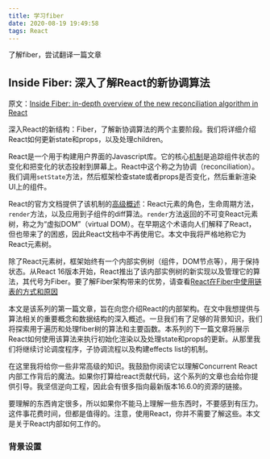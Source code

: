 ```yaml
---
title: 学习fiber
date: 2020-08-19 19:49:58
tags: React
---
```


了解fiber，尝试翻译一篇文章

<!-- more -->

## Inside Fiber: 深入了解React的新协调算法

原文：[Inside Fiber: in-depth overview of the new reconciliation algorithm in React](1)


深入React的新结构：Fiber，了解新协调算法的两个主要阶段。我们将详细介绍React如何更新state和props，以及处理children。

React是一个用于构建用户界面的Javascript库。它的核心[机制](2)是追踪组件状态的变化和把变化的状态投射到屏幕上。React中这个称之为协调（reconciliation）。我们调用`setState`方法，然后框架检查state或者props是否变化，然后重新渲染UI上的组件。

React的官方文档提供了该机制的[高级概述](3)：React元素的角色，生命周期方法，`render`方法，以及应用到子组件的diff算法。`render`方法返回的不可变React元素树，称之为“虚拟DOM”（virtual DOM）。在早期这个术语向人们解释了React，但也带来了的困惑，因此React文档中不再使用它。本文中我将严格地称它为React元素树。

除了React元素树，框架始终有一个内部实例树（组件，DOM节点等），用于保持状态。从React 16版本开始，React推出了该内部实例树的新实现以及管理它的算法，其代号为Fiber。要了解Fiber架构带来的优势，请查看[React在Fiber中使用链表的方式和原因](4)

本文是该系列的第一篇文章，旨在向您介绍React的内部架构。在文中我想提供与算法相关的重要概念和数据结构的深入概述。一旦我们有了足够的背景知识，我们将探索用于遍历和处理fiber树的算法和主要函数。本系列的下一篇文章将展示React如何使用该算法来执行初始化渲染以及处理state和props的更新。从那里我们将继续讨论调度程序，子协调流程以及构建effects list的机制。

在这里我将给你一些非常高级的知识。我鼓励你阅读它以理解Concurrent React内部工作背后的魔法。如果你打算给react贡献代码，这个系列的文章也会给你提供引导。我坚信逆向工程，因此会有很多指向最新版本16.6.0的资源的链接。

要理解的东西肯定很多，所以如果你不能马上理解一些东西时，不要感到有压力。这件事花费时间，但都是值得的。注意，使用React，你并不需要了解这些。本文是关于React内部如何工作的。

### 背景设置



[1]: https://indepth.dev/inside-fiber-in-depth-overview-of-the-new-reconciliation-algorithm-in-react/
[2]: https://indepth.dev/what-every-front-end-developer-should-know-about-change-detection-in-angular-and-react/
[3]: https://reactjs.org/docs/reconciliation.html
[4]: https://indepth.dev/the-how-and-why-on-reacts-usage-of-linked-list-in-fiber-to-walk-the-components-tree/